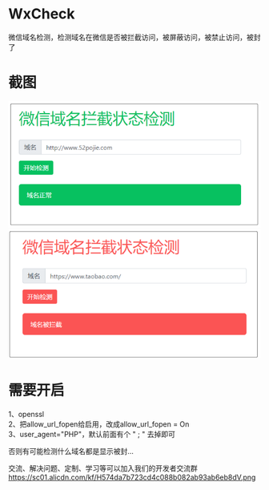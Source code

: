 # WxCheck
微信域名检测，检测域名在微信是否被拦截访问，被屏蔽访问，被禁止访问，被封了

# 截图

<img src="https://github.com/likeyun/TANKING/blob/master/%E5%BE%AE%E4%BF%A1%E6%88%AA%E5%9B%BE_20201224165615.png?raw=true" /><br/>
<img src="https://github.com/likeyun/TANKING/blob/master/%E5%BE%AE%E4%BF%A1%E6%88%AA%E5%9B%BE_20201224165658.png?raw=true" />

# 需要开启
1、openssl<br/>
2、把allow_url_fopen给启用，改成allow_url_fopen = On<br/>
3、user_agent="PHP"，默认前面有个 " ; " 去掉即可<br/>

否则有可能检测什么域名都是显示被封...

交流、解决问题、定制、学习等可以加入我们的开发者交流群
https://sc01.alicdn.com/kf/H574da7b723cd4c088b082ab93ab6eb8dV.png
